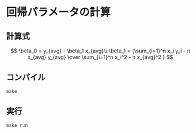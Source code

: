 # 回帰パラメータの計算

## 計算式
$$
\beta_0 = y_{avg} - \beta_1 x_{avg}\\
\beta_1 = {\sum_{i=1}^n x_i y_i - n x_{avg} y_{avg} \over \sum_{i=1}^n x_i^2 - n x_{avg}^2 }
$$

## コンパイル
`make`

## 実行
`make run`